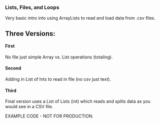 ### Lists, Files, and Loops
Very basic intro into using ArrayLists to read and
load data from .csv files.

## Three Versions:

#### First
No file just simple Array vs. List operations (totaling).

#### Second
Adding in List of Ints to read in file (no csv just text).

#### Third
Final version uses a List of Lists (int) which reads and
splits data as you would see in a CSV file.

EXAMPLE CODE - NOT FOR PRODUCTION.